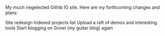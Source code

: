 My much negelected Githib IO site. Here are my forthcoming changes and plans:

Site redesign
Indexed projects list
Upload a raft of demos and interesting tools
Start blogging on Growl (my guitar blog) again
